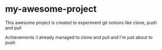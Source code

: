 # my-awesome-project
This awesome project is created to experiment git notions like clone, push and pull

Achievements :I already managed to clone and pull and I'm just about to push

